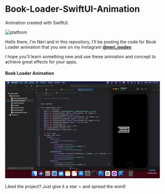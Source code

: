 # Book-Loader-SwiftUI-Animation
Animation created with SwiftUI.

![platform](https://img.shields.io/badge/platform-iOS-orange)


Hello there, I'm Neri and in this repository, I'll be posting the code for Book Loader animation that you see on my Instagram 
    [**@neri_iosdev**](https://www.instagram.com/neri_iosdev/).
    
I hope you'll learn something new and use these animation and concept to achieve great effects for your apps.

#### Book Loader Animation

![BookLoader](https://github.com/nerimenebt/Book-Loader-SwiftUI-Animation/blob/main/bookLoader.gif)

Liked the project? Just give it a star ⭐️ and spread the word!
